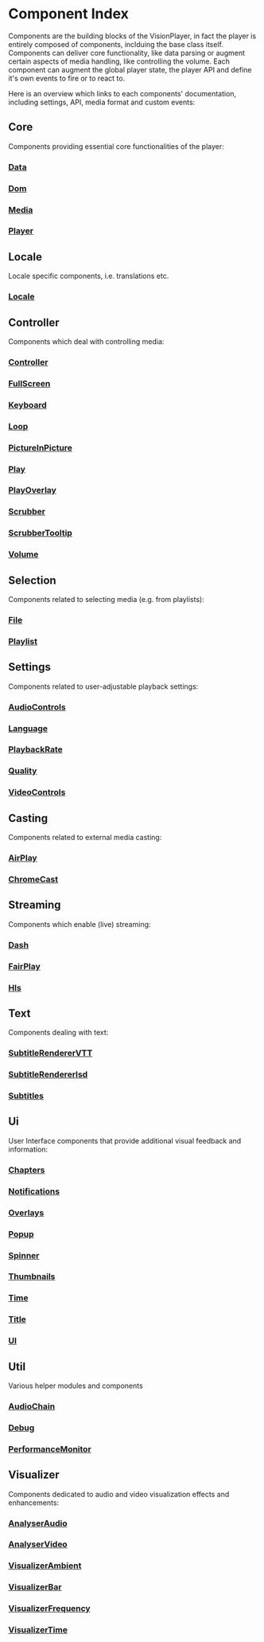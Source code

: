 # Component Index

Components are the building blocks of the VisionPlayer, in fact the player is entirely composed of components, inclduing the base class itself. Components can deliver core functionality, like data parsing or augment certain aspects of media handling, like controlling the volume. Each component can augment the global player state, the player API and define it's own events to fire or to react to.

Here is an overview which links to each components' documentation, including settings, API, media format and custom events:

## Core

Components providing essential core functionalities of the player:

### [Data](../components/core/Data.md)

### [Dom](../components/core/Dom.md)

### [Media](../components/core/Media.md)

### [Player](../components/core/Player.md)

## Locale

Locale specific components, i.e. translations etc.

### [Locale](../components/locale/Locale.md)

## Controller

Components which deal with controlling media:

### [Controller](../components/controller/Controller.md)

### [FullScreen](../components/controller/FullScreen.md)

### [Keyboard](../components/controller/Keyboard.md)

### [Loop](../components/controller/Loop.md)

### [PictureInPicture](../components/controller/PictureInPicture.md)

### [Play](../components/controller/Play.md)

### [PlayOverlay](../components/controller/PlayOverlay.md)

### [Scrubber](../components/controller/Scrubber.md)

### [ScrubberTooltip](../components/controller/ScrubberTooltip.md)

### [Volume](../components/controller/Volume.md)

## Selection

Components related to selecting media (e.g. from playlists):

### [File](../components/selection/File.md)

### [Playlist](../components/selection/Playlist.md)

## Settings

Components related to user-adjustable playback settings:

### [AudioControls](../components/settings/AudioControls.md)

### [Language](../components/settings/Language.md)

### [PlaybackRate](../components/settings/PlaybackRate.md)

### [Quality](../components/settings/Quality.md)

### [VideoControls](../components/settings/VideoControls.md)

## Casting

Components related to external media casting:

### [AirPlay](../components/casting/AirPlay.md)

### [ChromeCast](../components/casting/ChromeCast.md)

## Streaming

Components which enable (live) streaming:

### [Dash](../components/streaming/Dash.md)

### [FairPlay](../components/streaming/FairPlay.md)

### [Hls](../components/streaming/Hls.md)

## Text

Components dealing with text:

### [SubtitleRendererVTT](../components/text/SubtitleRendererVTT.md)

### [SubtitleRendererIsd](../components/text/SubtitleRendererIsd.md)

### [Subtitles](../components/text/Subtitles.md)

## Ui

User Interface components that provide additional visual feedback and information:

### [Chapters](../components/ui/Chapters.md)

### [Notifications](../components/ui/Notifications.md)

### [Overlays](../components/ui/Overlays.md)

### [Popup](../components/ui/Popup.md)

### [Spinner](../components/ui/Spinner.md)

### [Thumbnails](../components/ui/Thumbnails.md)

### [Time](../components/ui/Time.md)

### [Title](../components/ui/Title.md)

### [UI](../components/ui/UI.md)

## Util

Various helper modules and components

### [AudioChain](../components/util/AudioChain.md)

### [Debug](../components/util/Debug.md)

### [PerformanceMonitor](../components/util/PerformanceMonitor.md)

## Visualizer

Components dedicated to audio and video visualization effects and enhancements:

### [AnalyserAudio](../components/visualizer/AnalyserAudio.md)

### [AnalyserVideo](../components/visualizer/AnalyserVideo.md)

### [VisualizerAmbient](../components/visualizer/VisualizerAmbient.md)

### [VisualizerBar](../components/visualizer/VisualizerBar.md)

### [VisualizerFrequency](../components/visualizer/VisualizerFrequency.md)

### [VisualizerTime](../components/visualizer/VisualizerTime.md)